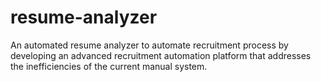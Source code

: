 # resume-analyzer
An automated resume analyzer to automate recruitment process by developing an advanced recruitment automation platform that addresses the inefficiencies of the current manual system.
